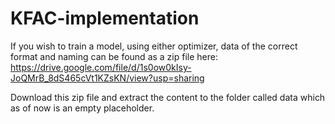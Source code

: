 # KFAC-implementation
If you wish to train a model, using either optimizer, data of the correct format and naming can be found as a zip file here:
https://drive.google.com/file/d/1s0ow0kIsy-JoQMrB_8dS465cVt1KZsKN/view?usp=sharing

Download this zip file and extract the content to the folder called data which as of now is an empty placeholder.
